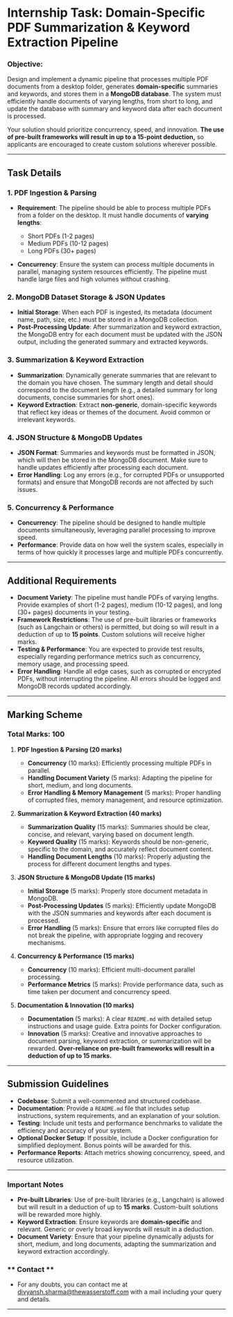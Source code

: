 # **Internship Task: Domain-Specific PDF Summarization & Keyword Extraction Pipeline**

### **Objective**:
Design and implement a dynamic pipeline that processes multiple PDF documents from a desktop folder, generates **domain-specific** summaries and keywords, and stores them in a **MongoDB database**. The system must efficiently handle documents of varying lengths, from short to long, and update the database with summary and keyword data after each document is processed.

Your solution should prioritize concurrency, speed, and innovation. **The use of pre-built frameworks will result in up to a 15-point deduction,** so applicants are encouraged to create custom solutions wherever possible.

---

## **Task Details**

### **1. PDF Ingestion & Parsing**
- **Requirement**: The pipeline should be able to process multiple PDFs from a folder on the desktop. It must handle documents of **varying lengths**:
    - Short PDFs (1-2 pages)
    - Medium PDFs (10-12 pages)
    - Long PDFs (30+ pages)
  
- **Concurrency**: Ensure the system can process multiple documents in parallel, managing system resources efficiently. The pipeline must handle large files and high volumes without crashing.

### **2. MongoDB Dataset Storage & JSON Updates**
- **Initial Storage**: When each PDF is ingested, its metadata (document name, path, size, etc.) must be stored in a MongoDB collection.
- **Post-Processing Update**: After summarization and keyword extraction, the MongoDB entry for each document must be updated with the JSON output, including the generated summary and extracted keywords.

### **3. Summarization & Keyword Extraction**
- **Summarization**: Dynamically generate summaries that are relevant to the domain you have chosen. The summary length and detail should correspond to the document length (e.g., a detailed summary for long documents, concise summaries for short ones).
- **Keyword Extraction**: Extract **non-generic**, domain-specific keywords that reflect key ideas or themes of the document. Avoid common or irrelevant keywords.

### **4. JSON Structure & MongoDB Updates**
- **JSON Format**: Summaries and keywords must be formatted in JSON, which will then be stored in the MongoDB document. Make sure to handle updates efficiently after processing each document.
- **Error Handling**: Log any errors (e.g., for corrupted PDFs or unsupported formats) and ensure that MongoDB records are not affected by such issues.

### **5. Concurrency & Performance**
- **Concurrency**: The pipeline should be designed to handle multiple documents simultaneously, leveraging parallel processing to improve speed.
- **Performance**: Provide data on how well the system scales, especially in terms of how quickly it processes large and multiple PDFs concurrently.

---

## **Additional Requirements**

- **Document Variety**: The pipeline must handle PDFs of varying lengths. Provide examples of short (1-2 pages), medium (10-12 pages), and long (30+ pages) documents in your testing.
- **Framework Restrictions**: The use of pre-built libraries or frameworks (such as Langchain or others) is permitted, but doing so will result in a deduction of up to **15 points**. Custom solutions will receive higher marks.
- **Testing & Performance**: You are expected to provide test results, especially regarding performance metrics such as concurrency, memory usage, and processing speed.
- **Error Handling**: Handle all edge cases, such as corrupted or encrypted PDFs, without interrupting the pipeline. All errors should be logged and MongoDB records updated accordingly.

---

## **Marking Scheme**

### **Total Marks: 100**

1. **PDF Ingestion & Parsing (20 marks)**
    - **Concurrency** (10 marks): Efficiently processing multiple PDFs in parallel.
    - **Handling Document Variety** (5 marks): Adapting the pipeline for short, medium, and long documents.
    - **Error Handling & Memory Management** (5 marks): Proper handling of corrupted files, memory management, and resource optimization.

2. **Summarization & Keyword Extraction (40 marks)**
    - **Summarization Quality** (15 marks): Summaries should be clear, concise, and relevant, varying based on document length.
    - **Keyword Quality** (15 marks): Keywords should be non-generic, specific to the domain, and accurately reflect document content.
    - **Handling Document Lengths** (10 marks): Properly adjusting the process for different document lengths and types.

3. **JSON Structure & MongoDB Update (15 marks)**
    - **Initial Storage** (5 marks): Properly store document metadata in MongoDB.
    - **Post-Processing Updates** (5 marks): Efficiently update MongoDB with the JSON summaries and keywords after each document is processed.
    - **Error Handling** (5 marks): Ensure that errors like corrupted files do not break the pipeline, with appropriate logging and recovery mechanisms.

4. **Concurrency & Performance (15 marks)**
    - **Concurrency** (10 marks): Efficient multi-document parallel processing.
    - **Performance Metrics** (5 marks): Provide performance data, such as time taken per document and concurrency speed.

5. **Documentation & Innovation (10 marks)**
    - **Documentation** (5 marks): A clear `README.md` with detailed setup instructions and usage guide. Extra points for Docker configuration.
    - **Innovation** (5 marks): Creative and innovative approaches to document parsing, keyword extraction, or summarization will be rewarded. **Over-reliance on pre-built frameworks will result in a deduction of up to 15 marks.**

---

## **Submission Guidelines**
- **Codebase**: Submit a well-commented and structured codebase.
- **Documentation**: Provide a `README.md` file that includes setup instructions, system requirements, and an explanation of your solution.
- **Testing**: Include unit tests and performance benchmarks to validate the efficiency and accuracy of your system.
- **Optional Docker Setup**: If possible, include a Docker configuration for simplified deployment. Bonus points will be awarded for this.
- **Performance Reports**: Attach metrics showing concurrency, speed, and resource utilization.

---

### **Important Notes**
- **Pre-built Libraries**: Use of pre-built libraries (e.g., Langchain) is allowed but will result in a deduction of up to **15 marks**. Custom-built solutions will be rewarded more highly.
- **Keyword Extraction**: Ensure keywords are **domain-specific** and relevant. Generic or overly broad keywords will result in a deduction.
- **Document Variety**: Ensure that your pipeline dynamically adjusts for short, medium, and long documents, adapting the summarization and keyword extraction accordingly.

### ** Contact **
- For any doubts, you can contact me at divyansh.sharma@thewasserstoff.com with a mail including your query and details.
---
